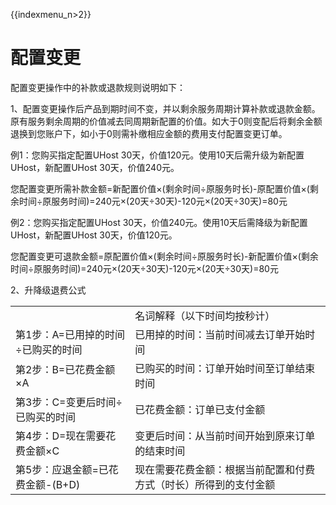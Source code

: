 {{indexmenu_n>2}}

# 配置变更

配置变更操作中的补款或退款规则说明如下：

1、配置变更操作后产品到期时间不变，并以剩余服务周期计算补款或退款金额。原有服务剩余周期的价值减去同周期新配置的价值。如大于0则变配后将剩余金额退换到您账户下，如小于0则需补缴相应金额的费用支付配置变更订单。

例1：您购买指定配置UHost 30天，价值120元。使用10天后需升级为新配置UHost，新配置UHost 30天，价值240元。

您配置变更所需补款金额=新配置价值×(剩余时间÷原服务时长)-原配置价值×(剩余时间÷原服务时间)=240元×(20天÷30天)-120元×(20天÷30天)=80元

例2：您购买指定配置UHost 30天，价值240元。使用10天后需降级为新配置UHost，新配置UHost 30天，价值120元。

您配置变更可退款金额=原配置价值×(剩余时间÷原服务时长)-新配置价值×(剩余时间÷原服务时间)=240元×(20天÷30天)-120元×(20天÷30天)=80元

2、升降级退费公式

|                      |                                  |
| -------------------- | -------------------------------- |
|                      | 名词解释（以下时间均按秒计）                   |
| 第1步：A=已用掉的时间÷已购买的时间  | 已用掉的时间：当前时间减去订单开始时间              |
| 第2步：B=已花费金额×A        | 已购买的时间：订单开始时间至订单结束时间             |
| 第3步：C=变更后时间÷已购买的时间   | 已花费金额：订单已支付金额                    |
| 第4步：D=现在需要花费金额×C     | 变更后时间：从当前时间开始到原来订单的结束时间          |
| 第5步：应退金额=已花费金额-(B+D) | 现在需要花费金额：根据当前配置和付费方式（时长）所得到的支付金额 |
